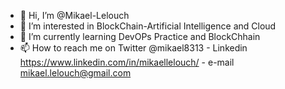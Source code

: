 - 👋 Hi, I’m @Mikael-Lelouch
- 👀 I’m interested in BlockChain-Artificial Intelligence and Cloud
- 🌱 I’m currently learning DevOPs Practice and BlockChhain
- 📫 How to reach me on Twitter @mikael8313 - Linkedin https://www.linkedin.com/in/mikaellelouch/  - e-mail mikael.lelouch@gmail.com

<!---
Mikael-Lelouch/Mikael-Lelouch is a ✨ special ✨ repository because its `README.md` (this file) appears on your GitHub profile.
You can click the Preview link to take a look at your changes.
--->
